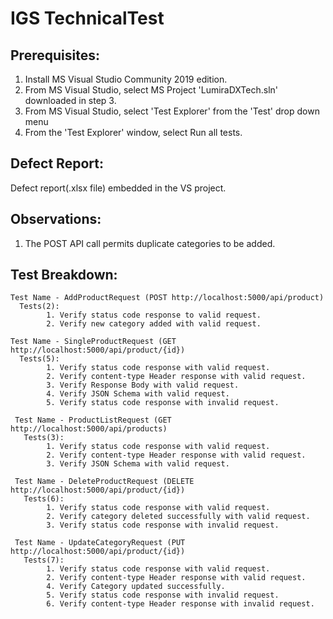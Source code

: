 # IGS TechnicalTest

## Prerequisites:

1. Install MS Visual Studio Community 2019 edition.
2. From MS Visual Studio, select MS Project 'LumiraDXTech.sln' downloaded in step 3.
3. From MS Visual Studio, select 'Test Explorer' from the 'Test' drop down menu
4. From the 'Test Explorer' window, select Run all tests.

## Defect Report:

Defect report(.xlsx file) embedded in the VS project.


## Observations:

1. The POST API call permits duplicate categories to be added.


## Test Breakdown:
```
Test Name - AddProductRequest (POST http://localhost:5000/api/product)
  Tests(2):
        1. Verify status code response to valid request.
        2. Verify new category added with valid request.
        
Test Name - SingleProductRequest (GET http://localhost:5000/api/product/{id})
  Tests(5):
        1. Verify status code response with valid request.
        2. Verify content-type Header response with valid request.
        3. Verify Response Body with valid request.
        4. Verify JSON Schema with valid request.
        5. Verify status code response with invalid request.
        
 Test Name - ProductListRequest (GET http://localhost:5000/api/products)
   Tests(3):
        1. Verify status code response with valid request.
        2. Verify content-type Header response with valid request.
        3. Verify JSON Schema with valid request.
        
 Test Name - DeleteProductRequest (DELETE http://localhost:5000/api/product/{id})
   Tests(6):
        1. Verify status code response with valid request.
        2. Verify category deleted successfully with valid request.
        3. Verify status code response with invalid request.
        
 Test Name - UpdateCategoryRequest (PUT http://localhost:5000/api/product/{id})
   Tests(7):
        1. Verify status code response with valid request.
        2. Verify content-type Header response with valid request.
        4. Verify Category updated successfully.
        5. Verify status code response with invalid request.
        6. Verify content-type Header response with invalid request.

```
